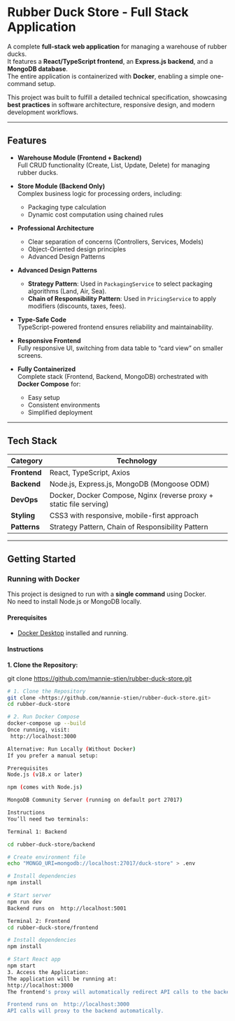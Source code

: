 # Rubber Duck Store - Full Stack Application

A complete **full-stack web application** for managing a warehouse of rubber ducks.  
It features a **React/TypeScript frontend**, an **Express.js backend**, and a **MongoDB database**.  
The entire application is containerized with **Docker**, enabling a simple one-command setup.  

This project was built to fulfill a detailed technical specification, showcasing **best practices** in software architecture, responsive design, and modern development workflows.

---

## Features

- **Warehouse Module (Frontend + Backend)**  
  Full CRUD functionality (Create, List, Update, Delete) for managing rubber ducks.
  
- **Store Module (Backend Only)**  
  Complex business logic for processing orders, including:
  - Packaging type calculation  
  - Dynamic cost computation using chained rules
  
- **Professional Architecture**  
  - Clear separation of concerns (Controllers, Services, Models)  
  - Object-Oriented design principles  
  - Advanced Design Patterns  

- **Advanced Design Patterns**  
  - **Strategy Pattern**: Used in `PackagingService` to select packaging algorithms (Land, Air, Sea).  
  - **Chain of Responsibility Pattern**: Used in `PricingService` to apply modifiers (discounts, taxes, fees).  

- **Type-Safe Code**  
  TypeScript-powered frontend ensures reliability and maintainability.  

- **Responsive Frontend**  
  Fully responsive UI, switching from data table to “card view” on smaller screens.  

- **Fully Containerized**  
  Complete stack (Frontend, Backend, MongoDB) orchestrated with **Docker Compose** for:
  - Easy setup  
  - Consistent environments  
  - Simplified deployment  

---

## Tech Stack

| Category       | Technology                                                                 |
|----------------|-----------------------------------------------------------------------------|
| **Frontend**   | React, TypeScript, Axios                                                   |
| **Backend**    | Node.js, Express.js, MongoDB (Mongoose ODM)                                |
| **DevOps**     | Docker, Docker Compose, Nginx (reverse proxy + static file serving)        |
| **Styling**    | CSS3 with responsive, mobile-first approach                                |
| **Patterns**   | Strategy Pattern, Chain of Responsibility Pattern                          |

---

## Getting Started

### Running with Docker

This project is designed to run with a **single command** using Docker.  
No need to install Node.js or MongoDB locally.

#### Prerequisites
- [Docker Desktop](https://www.docker.com/products/docker-desktop/) installed and running.

#### Instructions

**1. Clone the Repository:**

git clone <https://github.com/mannie-stien/rubber-duck-store.git>
```bash
# 1. Clone the Repository
git clone <https://github.com/mannie-stien/rubber-duck-store.git>
cd rubber-duck-store

# 2. Run Docker Compose
docker-compose up --build
Once running, visit:
 http://localhost:3000

Alternative: Run Locally (Without Docker)
If you prefer a manual setup:

Prerequisites
Node.js (v18.x or later)

npm (comes with Node.js)

MongoDB Community Server (running on default port 27017)

Instructions
You’ll need two terminals:

Terminal 1: Backend

cd rubber-duck-store/backend

# Create environment file
echo "MONGO_URI=mongodb://localhost:27017/duck-store" > .env

# Install dependencies
npm install

# Start server
npm run dev
Backend runs on  http://localhost:5001

Terminal 2: Frontend
cd rubber-duck-store/frontend

# Install dependencies
npm install

# Start React app
npm start
3. Access the Application:
The application will be running at:
http://localhost:3000
The frontend's proxy will automatically redirect API calls to the backend server running on port 5001.

Frontend runs on  http://localhost:3000
API calls will proxy to the backend automatically.
